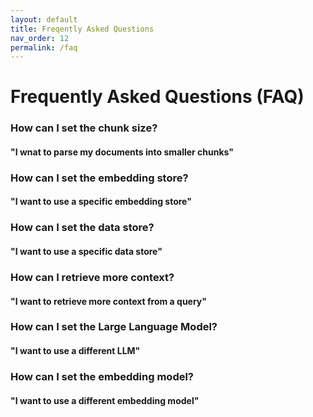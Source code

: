 ```yaml
---
layout: default
title: Freqently Asked Questions
nav_order: 12
permalink: /faq
---
```

# Frequently Asked Questions (FAQ)


### How can I set the chunk size?
#### "I wnat to parse my documents into smaller chunks"


### How can I set the embedding store?
#### "I want to use a specific embedding store"


### How can I set the data store?
#### "I want to use a specific data store"


### How can I retrieve more context?
#### "I want to retrieve more context from a query"


### How can I set the Large Language Model?
#### "I want to use a different LLM"

### How can I set the embedding model?
#### "I want to use a different embedding model"
